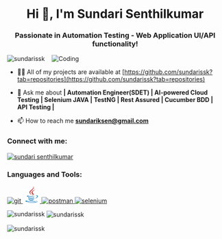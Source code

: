 <h1 align="center">Hi 👋, I'm Sundari Senthilkumar</h1>
<h3 align="center">Passionate in Automation Testing - Web Application UI/API functionality!</h3>
<img align="right" alt="Coding" width="400" src="https://www.winklix.com/blog/wp-content/uploads/2022/03/independent-software-testing.jpg">

<p align="left"> <img src="https://komarev.com/ghpvc/?username=sundarissk&label=Profile%20views&color=0e75b6&style=flat" alt="sundarissk" /> </p>

- 👨‍💻 All of my projects are available at [https://github.com/sundarissk?tab=repositories](https://github.com/sundarissk?tab=repositories)

- 💬 Ask me about **| Automation Engineer(SDET) | AI-powered Cloud Testing | Selenium JAVA | TestNG | Rest Assured | Cucumber BDD | API Testing |**

- 📫 How to reach me **sundariksen@gmail.com**

<h3 align="left">Connect with me:</h3>
<p align="left">
<a href="https://linkedin.com/in/sundari senthilkumar" target="blank"><img align="center" src="https://raw.githubusercontent.com/rahuldkjain/github-profile-readme-generator/master/src/images/icons/Social/linked-in-alt.svg" alt="sundari senthilkumar" height="30" width="40" /></a>
</p>

<h3 align="left">Languages and Tools:</h3>
<p align="left"> <a href="https://git-scm.com/" target="_blank" rel="noreferrer"> <img src="https://www.vectorlogo.zone/logos/git-scm/git-scm-icon.svg" alt="git" width="40" height="40"/> </a> <a href="https://www.java.com" target="_blank" rel="noreferrer"> <img src="https://raw.githubusercontent.com/devicons/devicon/master/icons/java/java-original.svg" alt="java" width="40" height="40"/> </a> <a href="https://postman.com" target="_blank" rel="noreferrer"> <img src="https://www.vectorlogo.zone/logos/getpostman/getpostman-icon.svg" alt="postman" width="40" height="40"/> </a> <a href="https://www.selenium.dev" target="_blank" rel="noreferrer"> <img src="https://raw.githubusercontent.com/detain/svg-logos/780f25886640cef088af994181646db2f6b1a3f8/svg/selenium-logo.svg" alt="selenium" width="40" height="40"/> </a> </p>

<p><img align="left" src="https://github-readme-stats.vercel.app/api/top-langs?username=sundarissk&show_icons=true&locale=en&layout=compact" alt="sundarissk" /></p>

<p>&nbsp;<img align="center" src="https://github-readme-stats.vercel.app/api?username=sundarissk&show_icons=true&locale=en" alt="sundarissk" /></p>

<p><img align="center" src="https://github-readme-streak-stats.herokuapp.com/?user=sundarissk&" alt="sundarissk" /></p>
